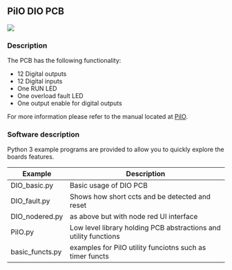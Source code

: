 ## PiIO DIO PCB

![](https://github.com/lawsonkeith/PiIO/raw/master/images/PiIO_DIO.jpg)

### Description
The PCB has the following functionality:

* 12 Digital outputs
* 12 Digital inputs
* One RUN LED
* One overload fault LED
* One output enable for digital outputs

For more information please refer to the manual located at [PiIO](https://PiIO.co.uk).

### Software description
Python 3 example programs are provided to allow you to quickly explore the boards features.

Example | Description
--- | ---
DIO_basic.py | Basic usage of DIO PCB
DIO_fault.py | Shows how short ccts and be detected and reset
DIO_nodered.py | as above but with node red UI interface
PiIO.py | Low level library holding PCB abstractions and utility functions
basic_functs.py | examples for PiIO utility funciotns such as timer functs



 
